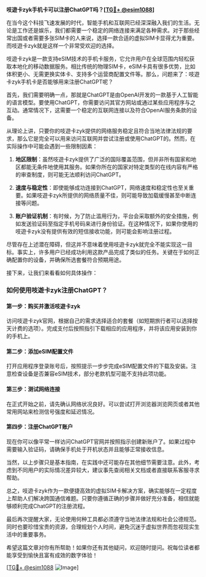 **吱遊卡zyk手机卡可以注册ChatGPT吗？[[TG💪+ @esim1088](https://t.me/s/esim1088)]**

在当今这个科技飞速发展的时代，智能手机和互联网已经深深融入我们的生活。无论是工作还是娱乐，我们都需要一个稳定的网络连接来满足各种需求。对于那些经常出国或者需要多张SIM卡的人来说，选择一款合适的虚拟SIM卡显得尤为重要。而吱遊卡zyk就是这样一个非常受欢迎的选择。

吱遊卡zyk是一款支持eSIM技术的手机卡服务，它允许用户在全球范围内轻松获取本地化的移动数据服务。相比传统的物理SIM卡，eSIM卡具有很多优势，比如体积更小、无需更换实体卡、支持多个运营商配置文件等。那么，问题来了：吱遊卡zyk手机卡是否能够用来注册ChatGPT呢？

首先，我们需要明确一点，那就是ChatGPT是由OpenAI开发的一款基于人工智能的语言模型。要使用ChatGPT，你需要访问其官方网站或通过某些应用程序与之互动。通常情况下，这需要一个稳定的互联网连接以及符合OpenAI服务条款的设备。

从理论上讲，只要你的吱遊卡zyk提供的网络服务稳定且符合当地法律法规的要求，那么它是完全可以用来访问互联网并尝试注册或使用ChatGPT的。然而，在实际操作中可能会遇到一些限制因素：

1. **地区限制**：虽然吱遊卡zyk提供了广泛的国际覆盖范围，但并非所有国家和地区都能无条件地使用其服务。如果你所在的国家对特定类型的在线内容有严格的审查制度，则可能无法顺利访问ChatGPT。
   
2. **速度与稳定性**：即使能够成功连接到ChatGPT，网络速度和稳定性也至关重要。如果吱遊卡zyk所提供的网络质量不佳，则可能导致加载缓慢甚至中断连接等问题。

3. **账户验证机制**：有时候，为了防止滥用行为，平台会采取额外的安全措施，例如发送验证码至指定手机号码来进行身份验证。在这种情况下，如果你使用的吱遊卡zyk没有提供有效的短信接收功能，则可能会影响注册过程。

尽管存在上述潜在障碍，但这并不意味着使用吱遊卡zyk就完全不能实现这一目标。事实上，许多用户已经成功利用这款产品完成了类似的任务。关键在于如何正确配置你的设备，并确保所选套餐符合预期用途。

接下来，让我们来看看如何具体操作：

### 如何使用吱遊卡zyk注册ChatGPT？

#### 第一步：购买并激活吱遊卡zyk
访问吱遊卡zyk官网，根据自己的需求选择适合的套餐（如短期旅行者可以选择按天计费的选项）。完成支付后按照指引下载相应的应用程序，并将该应用安装到你的手机上。

#### 第二步：添加eSIM配置文件
打开应用程序登录账号后，按照提示一步步完成eSIM配置文件的下载及安装。注意检查设备是否兼容eSIM技术，部分老款机型可能不支持此项功能。

#### 第三步：测试网络连接
在正式开始之前，请先确认网络状况良好。可以尝试打开浏览器浏览网页或者其他常用网站来检测信号强度和延迟情况。

#### 第四步：注册ChatGPT账户
现在你可以像平常一样访问ChatGPT官网并按照指示创建新账户了。如果过程中需要输入验证码，请确保手机处于开机状态并且能够正常接收信息。

当然，以上步骤只是基本指南，在实践中还可能存在其他细节需要注意。此外，考虑到不同用户的实际情况差异较大，建议事先查阅相关文档或者直接联系客服寻求帮助。

总之，吱遊卡zyk作为一款便捷高效的虚拟SIM卡解决方案，确实能够在一定程度上帮助人们解决跨国通信难题。只要你遵循正确的步骤并做好充分准备，相信就能够顺利完成ChatGPT的注册流程。

最后再次提醒大家，无论使用何种工具都必须遵守当地法律法规和社会公德规范。同时也要珍惜宝贵的资源，合理规划个人时间，避免沉迷于虚拟世界而忽视现实生活中的重要事务。

希望这篇文章对你有所帮助！如果你还有其他疑问，欢迎随时提问。祝每位读者都能享受到愉快且富有成效的数字体验！

[[TG💪+ @esim1088](https://t.me/s/esim1088) ![Image](https://i.postimg.cc/4NQfJmqS/Snipaste-2025-05-13-00-14-12.png)]